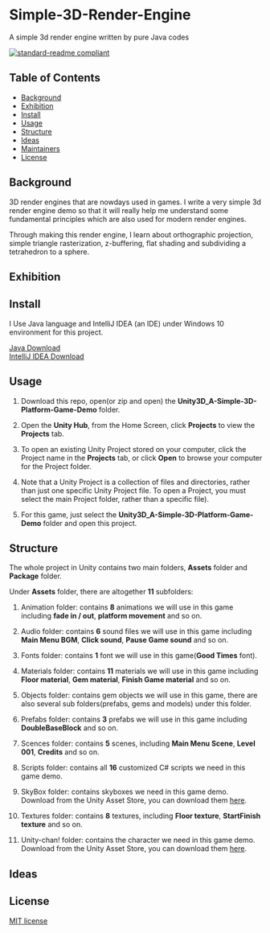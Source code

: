 # Simple-3D-Render-Engine

A simple 3d render engine written by pure Java codes

[![standard-readme compliant](https://img.shields.io/badge/readme%20style-standard-brightgreen.svg?style=flat-square)](https://github.com/RichardLitt/standard-readme)

## Table of Contents

- [Background](#Background)
- [Exhibition](#Exhibition)
- [Install](#install)
- [Usage](#usage)
- [Structure](#Structure)
- [Ideas](#Ideas)
- [Maintainers](#Maintainers)
- [License](#license)

## Background

3D render engines that are nowdays used in games. I write a very simple 3d render engine demo so that it will really help me understand some fundamental principles which are also used for modern render engines.

Through making this render engine, I learn about orthographic projection, simple triangle rasterization, z-buffering, flat shading and subdividing a tetrahedron to a sphere.

## Exhibition

## Install

I Use Java language and IntelliJ IDEA (an IDE) under Windows 10 environment for this project.

[Java Download](https://www.java.com/en/download/)<br>
[IntelliJ IDEA Download](https://www.jetbrains.com/idea/download/#section=windows)<br>

## Usage

1. Download this repo, open(or zip and open) the **Unity3D_A-Simple-3D-Platform-Game-Demo** folder.

2. Open the **Unity Hub**, from the Home Screen, click **Projects** to view the **Projects** tab.

3. To open an existing Unity Project stored on your computer, click the Project name in the **Projects** tab, or click **Open** to browse your computer for the Project folder.

4. Note that a Unity Project is a collection of files and directories, rather than just one specific Unity Project file. To open a Project, you must select the main Project folder, rather than a specific file).

5. For this game, just select the **Unity3D_A-Simple-3D-Platform-Game-Demo** folder and open this project.

## Structure

The whole project in Unity contains two main folders, **Assets** folder and **Package** folder.

Under **Assets** folder, there are altogether **11** subfolders:

1. Animation folder: contains **8** animations we will use in this game including **fade in / out**, **platform movement** and so on.

2. Audio folder: contains **6** sound files we will use in this game including **Main Menu BGM**, **Click sound**, **Pause Game sound** and so on.

3. Fonts folder: contains **1** font we will use in this game(**Good Times** font).

4. Materials folder: contains **11** materials we will use in this game including **Floor material**, **Gem material**, **Finish Game material** and so on.

5. Objects folder: contains gem objects we will use in this game, there are also several sub folders(prefabs, gems and models) under this folder.

6. Prefabs folder: contains **3** prefabs we will use in this game including **DoubleBaseBlock** and so on.

7. Scences folder: contains **5** scenes, including **Main Menu Scene**, **Level 001**, **Credits** and so on.

8. Scripts folder: contains all **16** customized C# scripts we need in this game demo. 

9. SkyBox folder: contains skyboxes we need in this game demo. Download from the Unity Asset Store, you can download them [here](https://assetstore.unity.com/packages/2d/textures-materials/sky/skybox-volume-2-nebula-3392).

10. Textures folder: contains **8** textures, including **Floor texture**, **StartFinish texture** and so on.

11. Unity-chan! folder: contains the character we need in this game demo. Download from the Unity Asset Store, you can download them [here](https://assetstore.unity.com/packages/3d/characters/unity-chan-model-18705).

## Ideas

## License

[MIT license](https://github.com/Yunxiang-Li/Simple-3D-Render-Engine/blob/main/LICENSE)

